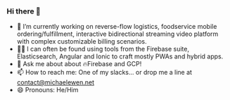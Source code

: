 ### Hi there 👋

- 🔭 I’m currently working on reverse-flow logistics, foodservice mobile ordering/fulfillment, interactive bidirectional streaming video platform with complex customizable billing scenarios. 
- 👨‍💻 I can often be found using tools from the Firebase suite, Elasticsearch, Angular and Ionic to craft mostly PWAs and hybrid apps.
- 💬 Ask me about about 🔥Firebase and GCP! 
- 📫 How to reach me: One of my slacks... or drop me a line at contact@michaelewen.net
- 😄 Pronouns: He/Him
